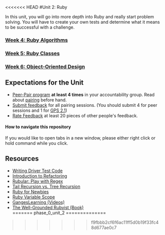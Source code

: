 <<<<<<< HEAD
#Unit 2: Ruby

In this unit, you will go into more depth into Ruby and really start problem solving. You will have to create your own tests and determine what it means to be successful with a challenge. 


### [Week 4: Ruby Algorithms](week_4)
### [Week 5: Ruby Classes](week_5)
### [Week 6: Object-Oriented Design](week_6)

## Expectations for the Unit

- [Peer-Pair program](https://github.com/Devbootcamp/phase_0_handbook/blob/master/peer-pairing_sessions.md) **at least 4 times** in your accountability group. Read about [pairing](https://github.com/Devbootcamp/phase_0_handbook/blob/master/pairing_in_phase_0.md) before hand. 
- [Submit feedback](https://socrates.devbootcamp.com/feedback/new) for all pairing sessions. (You should submit 4 for peer sessions and 1 for [GPS 2.1](https://github.com/Devbootcamp/phase_0_handbook/blob/master/guided_pairing_sessions.md))
- [Rate Feedback](https://socrates.devbootcamp.com/feedback) at least 20 pieces of other people's feedback. 

#### How to navigate this repository
If you would like to open tabs in a new window, please either right click or hold command while you click. 

## Resources
+ [Writing Driver Test Code](https://gist.github.com/dbc-challenges/5aea3150ddec2aec1007)
+ [Introduction to Refactoring](http://sourcemaking.com/refactoring/introduction-to-refactoring)  
+ [Rubular: Play with Regex](http://rubular.com/)  
+ [Tail Recursion vs. Tree Recursion](http://www.dreamincode.net/forums/topic/35002-tail-recursion-vs-tree-recursion/)  
+ [Ruby for Newbies](http://net.tutsplus.com/sessions/ruby-for-newbies)  
+ [Ruby Variable Scope](http://www.techotopia.com/index.php/Ruby_Variable_Scope) 
+ [GangesLearning (Videos)](https://www.youtube.com/user/GangesLearning)
+ [The Well-Grounded Rubyist (Book)](http://www.manning.com/black2/)  
=======
phase_0_unit_2
==============
>>>>>>> f9fbbb2cf6f6ac11ff5d0b19f33fc48d677ae0c7
